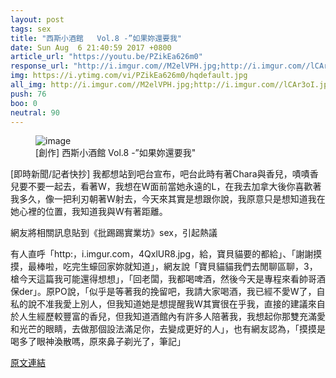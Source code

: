 ```yaml
---
layout: post
tags: sex
title: "西斯小酒館   Vol.8 -”如果妳還要我"
date: Sun Aug  6 21:40:59 2017 +0800
article_url: "https://youtu.be/PZikEa626m0"
response_url: "http://i.imgur.com//M2elVPH.jpg;http://i.imgur.com//lCAr3oI.jpg;http://i.imgur.com//kqiMMpv.jpg//我寄這瓶//以後要發這;http://i.imgur.com//kVB94ob.jpg;http://i.imgur.com//kXzkvEJ.jpg;http://i.imgur.com//bNcg9gw.jpg;http://i.imgur.com//4QxlUR8.jpg//給//寶貝貓要的都給;http://i.imgur.com//SsVhU5W.jpg;https://youtu.be//A_K1srkFRpE//點播這首;https://youtu.be//egaad7c4uTA;https://youtu.be//AzERX4P2eGc;https://youtu.be//zIYu4EHq0Lo;https://youtu.be//Nc9saY_XcXY"
img: https://i.ytimg.com/vi/PZikEa626m0/hqdefault.jpg
all_img: http://i.imgur.com//M2elVPH.jpg;http://i.imgur.com//lCAr3oI.jpg;http://i.imgur.com//kVB94ob.jpg;http://i.imgur.com//kXzkvEJ.jpg;http://i.imgur.com//bNcg9gw.jpg;http://i.imgur.com//SsVhU5W.jpg;https://i.ytimg.com/vi/egaad7c4uTA/hqdefault.jpg;https://i.ytimg.com/vi/AzERX4P2eGc/maxresdefault.jpg;https://i.ytimg.com/vi/zIYu4EHq0Lo/hqdefault.jpg;https://i.ytimg.com/vi/Nc9saY_XcXY/hqdefault.jpg
push: 76
boo: 0
neutral: 90
---
```


<figure>
<img src="https://i.ytimg.com/vi/PZikEa626m0/hqdefault.jpg" alt="image">
<figcaption>
[創作] 西斯小酒館   Vol.8 -”如果妳還要我"
</figcaption>
</figure>



[即時新聞/記者快抄] 我都想站到吧台宣布，吧台此時有著Chara與香兒，嘖嘖香兒要不要一起去，看著W，我想在W面前當她永遠的L，在我去加拿大後你喜歡著我多久，像一把利刃朝著W射去，今天來其實是想跟你說，我原意只是想知道我在她心裡的位置，我知道我與W有著距離。

網友將相關訊息貼到《批踢踢實業坊》sex，引起熱議

有人直呼「http:，i.imgur.com，4QxlUR8.jpg，給，寶貝貓要的都給」、「謝謝摸摸，最棒啦，吃完生蠔回家妳就知道」，網友說「寶貝貓貓我們去閒聊區聊，3，槍今天這篇我可能還得想想」，「回老闆，我都喝啤酒，然後今天是專程來看帥哥酒保der」。原PO說，「似乎是等著我的挽留吧，我請大家喝酒，我已經不愛W了，自私的說不准我愛上別人，但我知道她是想提醒我W其實很在乎我，直接的建議來自於人生經歷較豐富的香兒，但我知道酒館內有許多人陪著我，我想起你那雙充滿愛和光芒的眼睛，去做那個設法滿足你，去變成更好的人」，也有網友認為，「摸摸是喝多了眼神渙散嗎，原來鼻子剃光了，筆記」

<a href = "https://www.ptt.cc/bbs/sex/M.1502026861.A.A80.html">原文連結</a>


